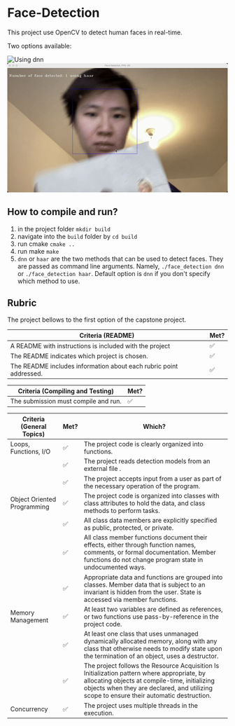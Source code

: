 # Face-Detection

This project use OpenCV to detect human faces in real-time.

Two options available:

![Using dnn](data/dnn.gif)
![Using dnn](data/haar.gif)

## How to compile and run?

1. in the project folder `mkdir build`
2. navigate into the `build` folder by `cd build`
3. run cmake `cmake ..`
4. run make `make`
5. `dnn` or `haar` are the two methods that can be used to detect faces. They are passed as command line arguments.
   Namely, `./face_detection dnn` or `./face_detection haar`. Default option is `dnn` if you don't specify which method to use.

## Rubric

The project bellows to the first option of the capstone project.

| Criteria (README)                                                  | Met? |
|--------------------------------------------------------------------|------|
| A README with instructions is included with the project            | ✅    |
| The README indicates which project is chosen.                      | ✅    |
| The README includes information about each rubric point addressed. | ✅    |

| Criteria (Compiling and Testing)     | Met? |
|--------------------------------------|------|
| The submission must compile and run. | ✅    |

| Criteria (General Topics)   | Met? | Which?                                                                                                                                                                                                                                   |
|-----------------------------|------|------------------------------------------------------------------------------------------------------------------------------------------------------------------------------------------------------------------------------------------|
| Loops, Functions, I/O       | ✅    | The project code is clearly organized into functions.                                                                                                                                                                                    |
|                             | ✅    | The project reads detection models from an external file .                                                                                                                                                                               |
|                             | ✅    | The project accepts input from a user as part of the necessary operation of the program.                                                                                                                                                 |
| Object Oriented Programming | ✅    | The project code is organized into classes with class attributes to hold the data, and class methods to perform tasks.                                                                                                                   |
|                             | ✅    | All class data members are explicitly specified as public, protected, or private.                                                                                                                                                        |
|                             | ✅    | All class member functions document their effects, either through function names, comments, or formal documentation. Member functions do not change program state in undocumented ways.                                                  |
|                             | ✅    | Appropriate data and functions are grouped into classes. Member data that is subject to an invariant is hidden from the user. State is accessed via member functions.                                                                    |
| Memory Management           | ✅    | At least two variables are defined as references, or two functions use pass-by-reference in the project code.                                                                                                                            |
|                             | ✅    | At least one class that uses unmanaged dynamically allocated memory, along with any class that otherwise needs to modify state upon the termination of an object, uses a destructor.                                                     |
|                             | ✅    | The project follows the Resource Acquisition Is Initialization pattern where appropriate, by allocating objects at compile-time, initializing objects when they are declared, and utilizing scope to ensure their automatic destruction. |
| Concurrency                 | ✅    | The project uses multiple threads in the execution.                                                                                                                                                                                      |
